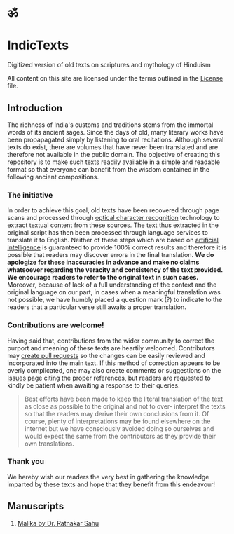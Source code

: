 # &#2384;

# IndicTexts
Digitized version of old texts on scriptures and mythology of Hinduism

All content on this site are licensed under the terms outlined in the [License](License.md) file.

## Introduction
The richness of India's customs and traditions stems from the immortal words of its ancient sages. Since the days of old, many literary works have been propapagated simply by listening to oral recitations. Although several texts do exist, there are volumes that have never been translated and are therefore not available in the public domain. The objective of creating this repository is to make such texts readily available in a simple and readable format so that everyone can banefit from the wisdom contained in the following ancient compositions. 

### The initiative
In order to achieve this goal, old texts have been recovered through page scans and processed through [optical character recognition](https://en.wikipedia.org/wiki/Optical_character_recognition) technology to extract textual content from these sources. The text thus extracted in the original script has then been processed through language services to translate it to English. Neither of these steps which are based on [artificial intelligence](https://en.wikipedia.org/wiki/Artificial_intelligence) is guaranteed to provide 100% correct results and therefore it is possible that readers may discover errors in the final translation. **We do apologize for these inaccuracies in advance and make no claims whatsoever regarding the veracity and consistency of the text provided. We encourage readers to refer to the original text in such cases.** Moreover, because of lack of a full understanding of the context and the original language on our part, in cases when a meaningful translation was not possible, we have humbly placed a question mark (?) to indicate to the readers that a particular verse still awaits a proper translation.

### Contributions are welcome!
Having said that, contributions from the wider community to correct the purport and meaning of these texts are heartily welcomed. Contributors may [create pull requests](https://docs.github.com/en/pull-requests/collaborating-with-pull-requests/proposing-changes-to-your-work-with-pull-requests/creating-a-pull-request) so the changes can be easily reviewed and incorporated into the main text. If this method of correction appears to be overly complicated, one may also create comments or suggestions on the [Issues](https://github.com/DuttaSoumya/IndicTexts/issues) page citing the proper references, but readers are requested to kindly be patient when awaiting a response to their queries. 

> Best efforts have been made to keep the literal translation of the text as close as possible to the original and not to over- interpret the texts so that the readers may derive their own conclusions from it. Of course, plenty of interpretations may be found elsewhere on the internet but we have consciously avoided doing so ourselves and would expect the same from the contributors as they provide their own translations.

### Thank you
We hereby wish our readers the very best in gathering the knowledge imparted by these texts and hope that they benefit from this endeavour!

## Manuscripts
1. [Malika by Dr. Ratnakar Sahu](Malika_Dr-Ratnakar_Sahu/README.md)
